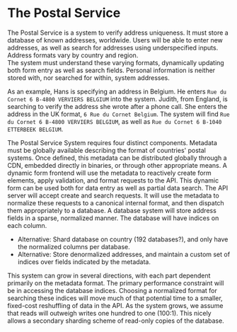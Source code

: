 # The Postal Service

The Postal Service is a system to verify address uniqueness.
It must store a database of known addresses, worldwide.
Users will be able to enter new addresses, as well as search for addresses using underspecified inputs.
Address formats vary by country and region.  
The system must understand these varying formats, dynamically updating both form entry as well as search fields.
Personal information is neither stored with, nor searched for within, system addresses.

As an example, Hans is specifying an address in Belgium.
He enters `Rue du Cornet 6 B-4800 VERVIERS BELGIUM` into the system.
Judith, from England, is searching to verify the address she wrote after a phone call.
She enters the address in the UK format, `6 Rue du Cornet Belgium`.
The system will find `Rue du Cornet 6 B-4800 VERVIERS BELGIUM`, as well as `Rue du Cornet 6 B-1040 ETTERBEEK BELGIUM`.

The Postal Service System requires four distinct components.
Metadata must be globally available describing the format of countries' postal systems.
Once defined, this metadata can be distributed globally through a CDN, embedded directly in binaries, or through other appropriate means.
A dynamic form frontend will use the metadata to reactively create form elements, apply validation, and format requests to the API.
This dynamic form can be used both for data entry as well as partial data search.
The API server will accept create and search requests.
It will use the metadata to normalize these requests to a canonical internal format, and then dispatch them appropriately to a database.
A database system will store address fields in a sparse, normalized manner.
The database will have indices on each column.

* Alternative: Shard database on country (192 databases?), and only have the normalized columns per database.
* Alternative: Store denormalized addresses, and maintain a custom set of indices over fields indicated by the metadata.

This system can grow in several directions, with each part dependent primarily on the metadata format.
The primary performance constraint will be in accessing the database indices.
Choosing a normalized format for searching these indices will move much of that potential time to a smaller, fixed-cost reshuffling of data in the API.
As the system grows, we assume that reads will outweigh writes one hundred to one (100:1).
This nicely allows a secondary sharding scheme of read-only copies of the database.
